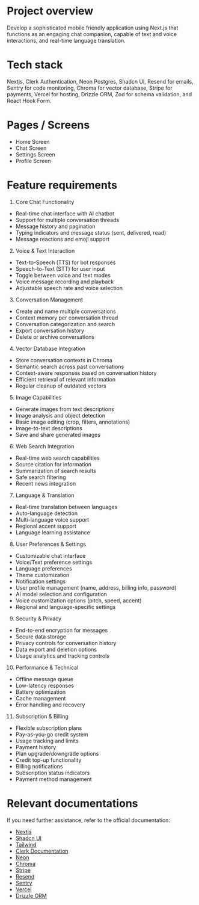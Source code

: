 # Project overview

Develop a sophisticated mobile friendly application using Next.js that functions as an engaging chat companion, capable of text and voice interactions, and real-time language translation.

# Tech stack

Nextjs, Clerk Authentication, Neon Postgres, Shadcn UI, Resend for emails, Sentry for code monitoring, Chroma for vector database, Stripe for payments, Vercel for hosting, Drizzle ORM, Zod for schema validation, and React Hook Form.

# Pages / Screens

- Home Screen
- Chat Screen
- Settings Screen
- Profile Screen

# Feature requirements

1. Core Chat Functionality

- Real-time chat interface with AI chatbot
- Support for multiple conversation threads
- Message history and pagination
- Typing indicators and message status (sent, delivered, read)
- Message reactions and emoji support

2. Voice & Text Interaction

- Text-to-Speech (TTS) for bot responses
- Speech-to-Text (STT) for user input
- Toggle between voice and text modes
- Voice message recording and playback
- Adjustable speech rate and voice selection

3. Conversation Management

- Create and name multiple conversations
- Context memory per conversation thread
- Conversation categorization and search
- Export conversation history
- Delete or archive conversations

4. Vector Database Integration

- Store conversation contexts in Chroma
- Semantic search across past conversations
- Context-aware responses based on conversation history
- Efficient retrieval of relevant information
- Regular cleanup of outdated vectors

5. Image Capabilities

- Generate images from text descriptions
- Image analysis and object detection
- Basic image editing (crop, filters, annotations)
- Image-to-text descriptions
- Save and share generated images

6. Web Search Integration

- Real-time web search capabilities
- Source citation for information
- Summarization of search results
- Safe search filtering
- Recent news integration

7. Language & Translation

- Real-time translation between languages
- Auto-language detection
- Multi-language voice support
- Regional accent support
- Language learning assistance

8. User Preferences & Settings

- Customizable chat interface
- Voice/Text preference settings
- Language preferences
- Theme customization
- Notification settings
- User profile management (name, address, billing info, password)
- AI model selection and configuration
- Voice customization options (pitch, speed, accent)
- Regional and language-specific settings

9. Security & Privacy

- End-to-end encryption for messages
- Secure data storage
- Privacy controls for conversation history
- Data export and deletion options
- Usage analytics and tracking controls

10. Performance & Technical

- Offline message queue
- Low-latency responses
- Battery optimization
- Cache management
- Error handling and recovery

11. Subscription & Billing

- Flexible subscription plans
- Pay-as-you-go credit system
- Usage tracking and limits
- Payment history
- Plan upgrade/downgrade options
- Credit top-up functionality
- Billing notifications
- Subscription status indicators
- Payment method management

# Relevant documentations

If you need further assistance, refer to the official documentation:

- [Nextjs](https://nextjs.org/docs)
- [Shadcn UI](https://ui.shadcn.com/)
- [Tailwind](https://tailwindcss.com/docs)
- [Clerk Documentation](https://clerk.com/docs)
- [Neon](https://neon.tech/docs)
- [Chroma](https://docs.trychroma.com/)
- [Stripe](https://docs.stripe.com/)
- [Resend](https://resend.com/docs/)
- [Sentry](https://docs.sentry.io/)
- [Vercel](https://vercel.com/docs)
- [Drizzle ORM](https://orm.drizzle.team/docs/overview)
